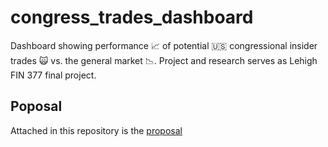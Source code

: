 # congress_trades_dashboard
Dashboard showing performance  📈 of potential 🇺🇸 congressional insider trades 🙀 vs. the general market 📉. Project and research serves as Lehigh FIN 377 final project.

## Poposal
Attached in this repository is the [proposal](./proposal.md)

